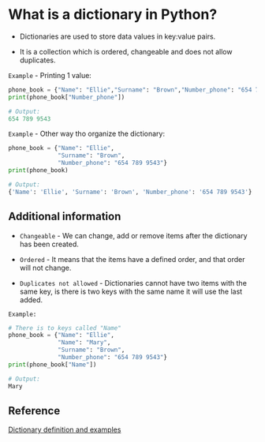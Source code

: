 # What is a dictionary in Python?

* Dictionaries are used to store data values in key:value pairs.

* It is a collection which is ordered, changeable and does not allow duplicates.

`Example` - Printing 1 value:

```python
phone_book = {"Name": "Ellie","Surname": "Brown","Number_phone": "654 789 9543"}
print(phone_book["Number_phone"])

# Output:
654 789 9543
```

`Example` - Other way tho organize the dictionary:

```python
phone_book = {"Name": "Ellie",
              "Surname": "Brown",
              "Number_phone": "654 789 9543"}
print(phone_book)

# Output:
{'Name': 'Ellie', 'Surname': 'Brown', 'Number_phone': '654 789 9543'}
```

## Additional information

* `Changeable` - We can change, add or remove items after the dictionary has been created.

* `Ordered` - It means that the items have a defined order, and that order will not change.

* `Duplicates not allowed` - Dictionaries cannot have two items with the same key, is there is two keys with the same name it will use the last added.

`Example:`

```python
# There is to keys called "Name"
phone_book = {"Name": "Ellie",
              "Name": "Mary",
              "Surname": "Brown",
              "Number_phone": "654 789 9543"}
print(phone_book["Name"])

# Output:
Mary
```

## Reference

[Dictionary definition and examples](https://www.w3schools.com/python/python_dictionaries.asp)
